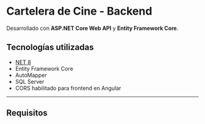 # Cartelera de Cine - Backend
Desarrollado con **ASP.NET Core Web API** y **Entity Framework Core**.
## Tecnologías utilizadas

- [NET 8](https://dotnet.microsoft.com)
- Entity Framework Core
- AutoMapper
- SQL Server
- CORS habilitado para frontend en Angular

---

## Requisitos




